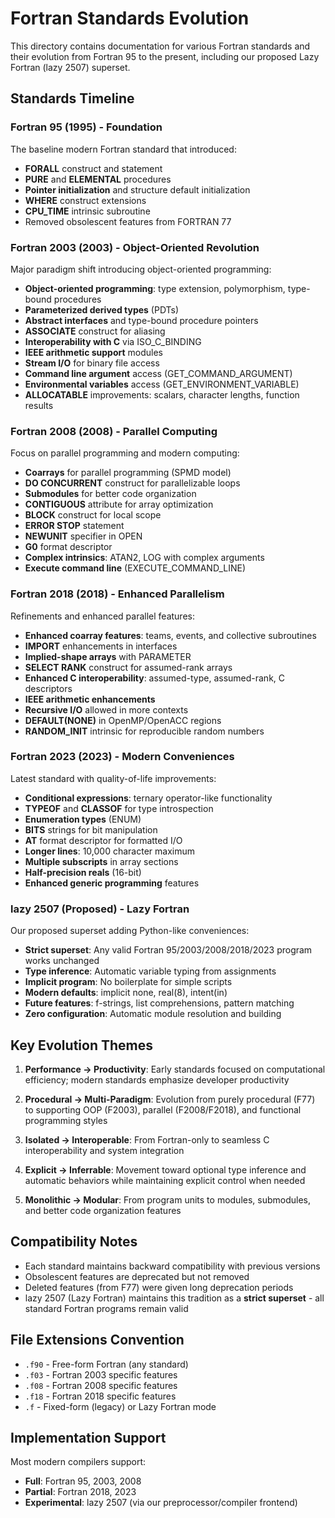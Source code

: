 # Fortran Standards Evolution

This directory contains documentation for various Fortran standards and their evolution from Fortran 95 to the present, including our proposed Lazy Fortran (lazy 2507) superset.

## Standards Timeline

### Fortran 95 (1995) - Foundation
The baseline modern Fortran standard that introduced:
- **FORALL** construct and statement
- **PURE** and **ELEMENTAL** procedures
- **Pointer initialization** and structure default initialization
- **WHERE** construct extensions
- **CPU_TIME** intrinsic subroutine
- Removed obsolescent features from FORTRAN 77

### Fortran 2003 (2003) - Object-Oriented Revolution
Major paradigm shift introducing object-oriented programming:
- **Object-oriented programming**: type extension, polymorphism, type-bound procedures
- **Parameterized derived types** (PDTs)
- **Abstract interfaces** and type-bound procedure pointers
- **ASSOCIATE** construct for aliasing
- **Interoperability with C** via ISO_C_BINDING
- **IEEE arithmetic support** modules
- **Stream I/O** for binary file access
- **Command line argument** access (GET_COMMAND_ARGUMENT)
- **Environmental variables** access (GET_ENVIRONMENT_VARIABLE)
- **ALLOCATABLE** improvements: scalars, character lengths, function results

### Fortran 2008 (2008) - Parallel Computing
Focus on parallel programming and modern computing:
- **Coarrays** for parallel programming (SPMD model)
- **DO CONCURRENT** construct for parallelizable loops
- **Submodules** for better code organization
- **CONTIGUOUS** attribute for array optimization
- **BLOCK** construct for local scope
- **ERROR STOP** statement
- **NEWUNIT** specifier in OPEN
- **G0** format descriptor
- **Complex intrinsics**: ATAN2, LOG with complex arguments
- **Execute command line** (EXECUTE_COMMAND_LINE)

### Fortran 2018 (2018) - Enhanced Parallelism
Refinements and enhanced parallel features:
- **Enhanced coarray features**: teams, events, and collective subroutines
- **IMPORT** enhancements in interfaces
- **Implied-shape arrays** with PARAMETER
- **SELECT RANK** construct for assumed-rank arrays
- **Enhanced C interoperability**: assumed-type, assumed-rank, C descriptors
- **IEEE arithmetic enhancements**
- **Recursive I/O** allowed in more contexts
- **DEFAULT(NONE)** in OpenMP/OpenACC regions
- **RANDOM_INIT** intrinsic for reproducible random numbers

### Fortran 2023 (2023) - Modern Conveniences
Latest standard with quality-of-life improvements:
- **Conditional expressions**: ternary operator-like functionality
- **TYPEOF** and **CLASSOF** for type introspection
- **Enumeration types** (ENUM)
- **BITS** strings for bit manipulation
- **AT** format descriptor for formatted I/O
- **Longer lines**: 10,000 character maximum
- **Multiple subscripts** in array sections
- **Half-precision reals** (16-bit)
- **Enhanced generic programming** features

### lazy 2507 (Proposed) - Lazy Fortran
Our proposed superset adding Python-like conveniences:
- **Strict superset**: Any valid Fortran 95/2003/2008/2018/2023 program works unchanged
- **Type inference**: Automatic variable typing from assignments
- **Implicit program**: No boilerplate for simple scripts
- **Modern defaults**: implicit none, real(8), intent(in)
- **Future features**: f-strings, list comprehensions, pattern matching
- **Zero configuration**: Automatic module resolution and building

## Key Evolution Themes

1. **Performance → Productivity**: Early standards focused on computational efficiency; modern standards emphasize developer productivity

2. **Procedural → Multi-Paradigm**: Evolution from purely procedural (F77) to supporting OOP (F2003), parallel (F2008/F2018), and functional programming styles

3. **Isolated → Interoperable**: From Fortran-only to seamless C interoperability and system integration

4. **Explicit → Inferrable**: Movement toward optional type inference and automatic behaviors while maintaining explicit control when needed

5. **Monolithic → Modular**: From program units to modules, submodules, and better code organization features

## Compatibility Notes

- Each standard maintains backward compatibility with previous versions
- Obsolescent features are deprecated but not removed
- Deleted features (from F77) were given long deprecation periods
- lazy 2507 (Lazy Fortran) maintains this tradition as a **strict superset** - all standard Fortran programs remain valid

## File Extensions Convention

- `.f90` - Free-form Fortran (any standard)
- `.f03` - Fortran 2003 specific features
- `.f08` - Fortran 2008 specific features  
- `.f18` - Fortran 2018 specific features
- `.f` - Fixed-form (legacy) or Lazy Fortran mode

## Implementation Support

Most modern compilers support:
- **Full**: Fortran 95, 2003, 2008
- **Partial**: Fortran 2018, 2023
- **Experimental**: lazy 2507 (via our preprocessor/compiler frontend)